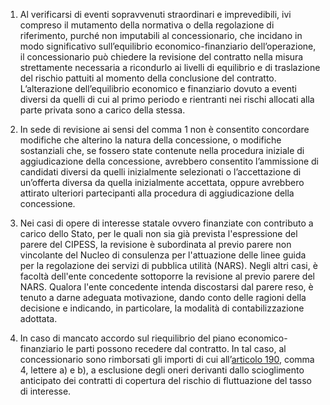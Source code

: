 1. Al verificarsi di eventi sopravvenuti straordinari e imprevedibili, ivi compreso il mutamento della normativa o della regolazione di riferimento, purché non imputabili al concessionario, che incidano in modo significativo sull’equilibrio economico-finanziario dell’operazione, il concessionario può chiedere la revisione del contratto nella misura strettamente necessaria a ricondurlo ai livelli di equilibrio e di traslazione del rischio pattuiti al momento della conclusione del contratto. L’alterazione dell’equilibrio economico e finanziario dovuto a eventi diversi da quelli di cui al primo periodo e rientranti nei rischi allocati alla parte privata sono a carico della stessa.

2. In sede di revisione ai sensi del comma 1 non è consentito concordare modifiche che alterino la natura della concessione, o modifiche sostanziali che, se fossero state contenute nella procedura iniziale di aggiudicazione della concessione, avrebbero consentito l’ammissione di candidati diversi da quelli inizialmente selezionati o l’accettazione di un’offerta diversa da quella inizialmente accettata, oppure avrebbero attirato ulteriori partecipanti alla procedura di aggiudicazione della concessione.

3. Nei casi di opere di interesse statale ovvero finanziate con contributo a carico dello Stato, per le quali non sia già prevista l'espressione del parere del CIPESS, la revisione è subordinata al previo parere non vincolante del Nucleo di consulenza per l'attuazione delle linee guida per la regolazione dei servizi di pubblica utilità (NARS). Negli altri casi, è facoltà dell'ente concedente sottoporre la revisione al previo parere del NARS. Qualora l'ente concedente intenda discostarsi dal parere reso, è tenuto a darne adeguata motivazione, dando conto delle ragioni della decisione e indicando, in particolare, la modalità di contabilizzazione adottata.

4. In caso di mancato accordo sul riequilibrio del piano economico-finanziario le parti possono recedere dal contratto. In tal caso, al concessionario sono rimborsati gli importi di cui all’[articolo 190](/index.html?article=articolo-190&version=1), comma 4, lettere a) e b), a esclusione degli oneri derivanti dallo scioglimento anticipato dei contratti di copertura del rischio di fluttuazione del tasso di interesse.
